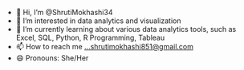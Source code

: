 - 👋 Hi, I’m @ShrutiMokhashi34
- 👀 I’m interested in data analytics and visualization
- 🌱 I’m currently learning about various data analytics tools, such as Excel, SQL, Python, R Programming, Tableau
- 📫 How to reach me ...shrutimokhashi851@gmail.com
- 😄 Pronouns: She/Her

<!---
ShrutiMokhashi34/ShrutiMokhashi34 is a ✨ special ✨ repository because its `README.md` (this file) appears on your GitHub profile.
You can click the Preview link to take a look at your changes.
--->
